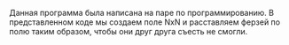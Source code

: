 Данная программа была написана на паре по программированию. 
В представленном коде мы создаем поле NxN и расставляем ферзей по полю таким образом, чтобы они друг друга съесть не смогли.
